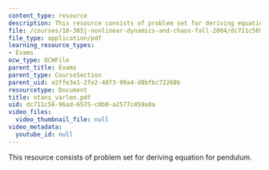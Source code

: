 ```yaml
---
content_type: resource
description: This resource consists of problem set for deriving equation for pendulum.
file: /courses/18-385j-nonlinear-dynamics-and-chaos-fall-2004/dc711c5696ad6575c0b0a2577c459a0a_otans_varlen.pdf
file_type: application/pdf
learning_resource_types:
- Exams
ocw_type: OCWFile
parent_title: Exams
parent_type: CourseSection
parent_uid: e2ffe3e1-2fe2-40f3-99a4-d8bfbc72268b
resourcetype: Document
title: otans_varlen.pdf
uid: dc711c56-96ad-6575-c0b0-a2577c459a0a
video_files:
  video_thumbnail_file: null
video_metadata:
  youtube_id: null
---
```

This resource consists of problem set for deriving equation for pendulum.

